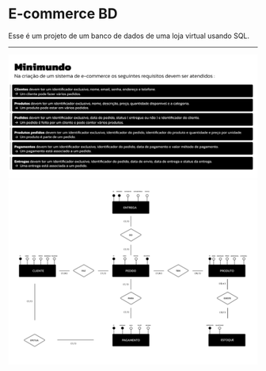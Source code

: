 # E-commerce BD

Esse é um projeto de um banco de dados de uma loja virtual usando SQL.

---

<img src="project/imgs/minimundo-ecommerce.svg">
<img src="project/imgs/der-diagrama-entidade-relacionamento.svg">





